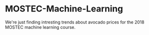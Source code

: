 # MOSTEC-Machine-Learning
We're just finding intresting trends about avocado prices for the 2018 MOSTEC machine learning course.
